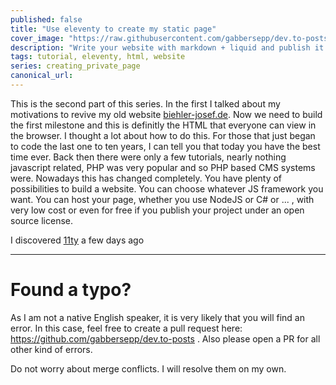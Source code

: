 ```yaml
---
published: false
title: "Use eleventy to create my static page"
cover_image: "https://raw.githubusercontent.com/gabbersepp/dev.to-posts/master/blog-posts/eleventy-static-page/assets/header.png"
description: "Write your website with markdown + liquid and publish it as static page. This article shows how I create my page with eleventy"
tags: tutorial, eleventy, html, website
series: creating_private_page
canonical_url:
---
```


This is the second part of this series. In the first I talked about my motivations to revive my old website [biehler-josef.de](https://biehler-josef.de). Now we need to build the first milestone and this is definitly the HTML that everyone can view in the browser. 
I thought a lot about how to do this. For those that just began to code the last one to ten years, I can tell you that today you have the best time ever. Back then there were only a few tutorials, nearly nothing javascript related, PHP was very popular and so PHP based CMS systems were.
Nowadays this has changed completely. You have plenty of possibilities to build a website. You can choose whatever JS framework you want. You can host your page, whether you use NodeJS or C# or ... , with very low cost or even for free if you publish your project under an open source license.

I discovered [11ty](https://11ty.dev) a few days ago

----

# Found a typo?
As I am not a native English speaker, it is very likely that you will find an error. In this case, feel free to create a pull request here: https://github.com/gabbersepp/dev.to-posts . Also please open a PR for all other kind of errors.

Do not worry about merge conflicts. I will resolve them on my own. 